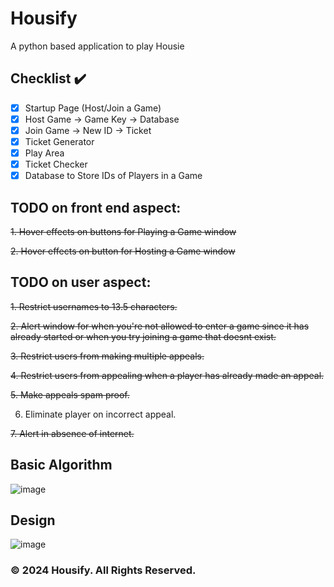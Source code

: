 # Housify
A python based application to play Housie
## Checklist ✔️
- [x] Startup Page (Host/Join a Game)
- [x] Host Game -> Game Key -> Database
- [x] Join Game -> New ID -> Ticket
- [x] Ticket Generator
- [x] Play Area
- [x] Ticket Checker
- [x] Database to Store IDs of Players in a Game

## TODO on front end aspect:
~~1. Hover effects on buttons for Playing a Game window~~

~~2. Hover effects on button for Hosting a Game window~~

## TODO on user aspect:
~~1. Restrict usernames to 13.5 characters.~~

~~2. Alert window for when you're not allowed to enter a game since it has already started or when you try joining a game that doesnt exist.~~

~~3. Restrict users from making multiple appeals.~~

~~4. Restrict users from appealing when a player has already made an appeal.~~

~~5. Make appeals spam proof.~~

6. Eliminate player on incorrect appeal.

~~7. Alert in absence of internet.~~

## Basic Algorithm
![image](https://github.com/Faizaan-Nasir/Housify/assets/82143161/1adb3d8a-5049-46f8-a442-209e1e995b4f)

## Design
![image](https://github.com/Faizaan-Nasir/Housify/assets/82143161/ef72a8e9-26cb-4219-b51d-a9b170a42bbf)

### © 2024 Housify. All Rights Reserved.
